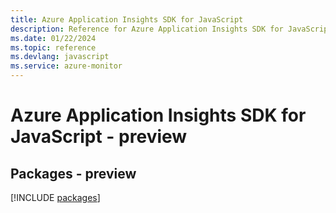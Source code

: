 ```yaml
---
title: Azure Application Insights SDK for JavaScript
description: Reference for Azure Application Insights SDK for JavaScript
ms.date: 01/22/2024
ms.topic: reference
ms.devlang: javascript
ms.service: azure-monitor
---
```

# Azure Application Insights SDK for JavaScript - preview
## Packages - preview
[!INCLUDE [packages](application-insights-index.md)]